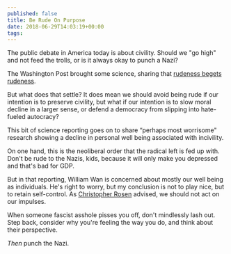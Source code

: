 ```yaml
---
published: false
title: Be Rude On Purpose
date: 2018-06-29T14:03:19+00:00
tags:
---
```

The public debate in America today is about civility. Should we "go high" and not feed the trolls, or is it always okay to punch a Nazi?

The Washington Post brought some science, sharing that [rudeness begets rudeness](https://www.washingtonpost.com/news/speaking-of-science/wp/2018/06/26/when-we-fight-fire-with-fire-rudeness-can-be-as-contagious-as-common-cold-research-shows/).

But what does that settle? It does mean we should avoid being rude if our intention is to preserve civility, but what if our intention is to slow moral decline in a larger sense, or defend a democracy from slipping into hate-fueled autocracy?

This bit of science reporting goes on to share “perhaps most worrisome" research showing a decline in personal well being associated with incivility.

On one hand, this is the neoliberal order that the radical left is fed up with. Don't be rude to the Nazis, kids, because it will only make you depressed and that's bad for GDP.

But in that reporting, William Wan is concerned about mostly our well being as individuals. He's right to worry, but my conclusion is not to play nice, but to retain self-control. As [Christopher Rosen](https://www.researchgate.net/profile/Christopher_Rosen) advised, we should not act on our impulses.

When someone fascist asshole pisses you off, don't mindlessly lash out. Step back, consider why you're feeling the way you do, and think about their perspective.

_Then_ punch the Nazi.